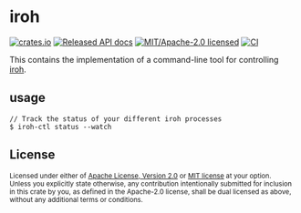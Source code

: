 # iroh

[![crates.io](https://img.shields.io/crates/v/iroh.svg?style=flat-square)](https://crates.io/crates/iroh)
[![Released API docs](https://img.shields.io/docsrs/iroh?style=flat-square)](https://docs.rs/iroh)
[![MIT/Apache-2.0 licensed](https://img.shields.io/crates/l/iroh?style=flat-square)](../LICENSE-MIT)
[![CI](https://img.shields.io/github/workflow/status/n0-computer/iroh/Continuous%20integration?style=flat-square)](https://github.com/n0-computer/iroh/actions?query=workflow%3A%22Continuous+integration%22)

This contains the implementation of a command-line tool for controlling
[iroh](https://github.com/n0-computer/iroh).

## usage

```
// Track the status of your different iroh processes
$ iroh-ctl status --watch
```

## License

<sup>
Licensed under either of <a href="LICENSE-APACHE">Apache License, Version
2.0</a> or <a href="LICENSE-MIT">MIT license</a> at your option.
</sup>

<br/>

<sub>
Unless you explicitly state otherwise, any contribution intentionally submitted
for inclusion in this crate by you, as defined in the Apache-2.0 license, shall
be dual licensed as above, without any additional terms or conditions.
</sub>
